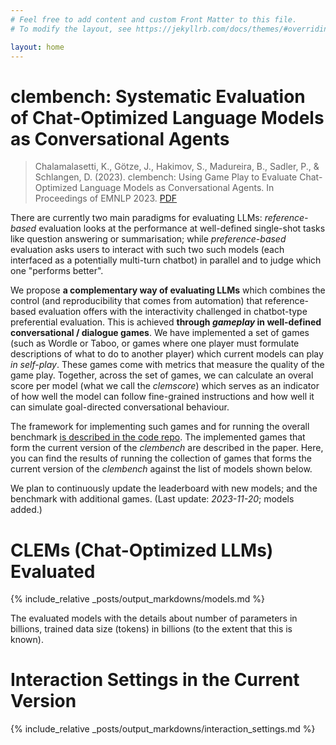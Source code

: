 ```yaml
---
# Feel free to add content and custom Front Matter to this file.
# To modify the layout, see https://jekyllrb.com/docs/themes/#overriding-theme-defaults

layout: home
---
```


<!-- ---
layout: post
title:  "Welcome to Jekyll!"
date:   2023-11-02 18:00:23 +0100
categories: jekyll update -->


# clembench: Systematic Evaluation of Chat-Optimized Language Models as Conversational Agents

> Chalamalasetti, K., Götze, J., Hakimov, S., Madureira, B., Sadler, P., & Schlangen, D. (2023). clembench: Using Game Play to Evaluate Chat-Optimized Language Models as Conversational Agents. In Proceedings of EMNLP 2023. [PDF](https://doi.org/10.48550/arXiv.2305.13455)

There are currently two main paradigms for evaluating LLMs: *reference-based* evaluation looks at the performance at well-defined single-shot tasks like question answering or summarisation; while *preference-based* evaluation asks users to interact with such two such models (each interfaced as a potentially multi-turn chatbot) in parallel and to judge which one "performs better".

We propose **a complementary way of evaluating LLMs** which combines the control (and reproducibility that comes from automation) that reference-based evaluation offers with the interactivity challenged in chatbot-type preferential evaluation. This is achieved **through *gameplay* in well-defined conversational / dialogue games**. We have implemented a set of games (such as Wordle or Taboo, or games where one player must formulate descriptions of what to do to another player) which current models can play *in self-play*. These games come with metrics that measure the quality of the game play. Together, across the set of games, we can calculate an overal score per model (what we call the *clemscore*) which serves as an indicator of how well the model can follow fine-grained instructions and how well it can simulate goal-directed conversational behaviour.

The framework for implementing such games and for running the overall benchmark [is described in the code repo](https://github.com/clembench/clembench). The implemented games that form the current version of the *clembench* are described in the paper. Here, you can find the results of running the collection of games that forms the current version of the *clembench* against the list of models shown below. 

We plan to continuously update the leaderboard with new models; and the benchmark with additional games. (Last update: *2023-11-20*; models added.)

# CLEMs (Chat-Optimized LLMs) Evaluated

{% include_relative _posts/output_markdowns/models.md %}

The evaluated models with the details about
number of parameters in billions, trained data size
(tokens) in billions (to the extent that this is known).

# Interaction Settings in the Current Version

{% include_relative _posts/output_markdowns/interaction_settings.md %}

